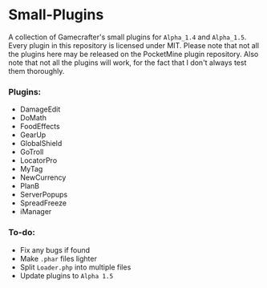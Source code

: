 # Small-Plugins
A collection of Gamecrafter's small plugins for `Alpha_1.4` and `Alpha_1.5`. Every plugin in this repository is licensed under
MIT. Please note that not all the plugins here may be released on the PocketMine plugin repository. Also note that not all the
plugins will work, for the fact that I don't always test them thoroughly.

### Plugins:
* DamageEdit
* DoMath
* FoodEffects
* GearUp
* GlobalShield
* GoTroll
* LocatorPro
* MyTag
* NewCurrency
* PlanB
* ServerPopups
* SpreadFreeze
* iManager

### To-do:
* Fix any bugs if found
* Make `.phar` files lighter
* Split `Loader.php` into multiple files
* Update plugins to `Alpha 1.5`
